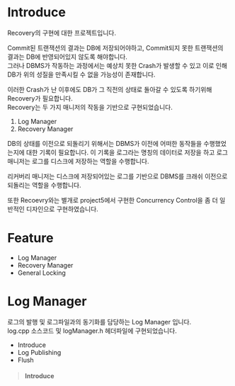 Introduce
=========
Recovery의 구현에 대한 프로젝트입니다.   
   
Commit된 트랜잭션의 결과는 DB에 저장되어야하고, Commit되지 못한 트랜잭션의 결과는 DB에 반영되어있지 않도록 해야합니다.   
그러나 DBMS가 작동하는 과정에서는 예상치 못한 Crash가 발생할 수 있고 이로 인해 DB가 위의 성질을 만족시킬 수 없을 가능성이 존재합니다.   
   
이러한 Crash가 난 이후에도 DB가 그 직전의 상태로 돌아갈 수 있도록 하기위해 Recovery가 필요합니다.   
Recovery는 두 가지 매니저의 작동을 기반으로 구현되었습니다.
   
1. Log Manager   
2. Recovery Manager   
   
DB의 상태를 이전으로 되돌리기 위해서는 DBMS가 이전에 어떠한 동작들을 수행했었는지에 대한 기록이 필요합니다. 이 기록을 로그라는 명칭의 데이터로 저장을 하고 로그 매니저는 로그를 디스크에 저장하는 역할을 수행합니다.   
   
리커버리 매니저는 디스크에 저장되어있는 로그를 기반으로 DBMS를 크래쉬 이전으로 되돌리는 역할을 수행합니다.   
   
또한 Recoevry와는 별개로 project5에서 구현한 Concurrency Control을 좀 더 일반적인 디자인으로 구현하였습니다.     
   
Feature
=======
* Log Manager
* Recovery Manager
* General Locking
   
Log Manager
============
로그의 발행 및 로그파일과의 동기화를 담당하는 Log Manager 입니다.    
log.cpp 소스코드 및 logManager.h 헤더파일에 구현되었습니다.   

* Introduce
* Log Publishing
* Flush

> #### Introduce   

   

